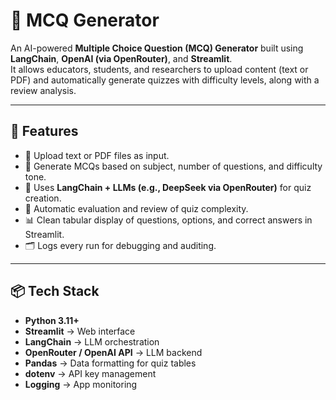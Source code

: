 # 📝 MCQ Generator  

An AI-powered **Multiple Choice Question (MCQ) Generator** built using **LangChain**, **OpenAI (via OpenRouter)**, and **Streamlit**.  
It allows educators, students, and researchers to upload content (text or PDF) and automatically generate quizzes with difficulty levels, along with a review analysis.  

---

## 🚀 Features  
- 📂 Upload text or PDF files as input.  
- 🤖 Generate MCQs based on subject, number of questions, and difficulty tone.  
- 🧠 Uses **LangChain + LLMs (e.g., DeepSeek via OpenRouter)** for quiz creation.  
- 📝 Automatic evaluation and review of quiz complexity.  
- 📊 Clean tabular display of questions, options, and correct answers in Streamlit.  
- 🗂 Logs every run for debugging and auditing.  

---

## 📦 Tech Stack  
- **Python 3.11+**  
- **Streamlit** → Web interface  
- **LangChain** → LLM orchestration  
- **OpenRouter / OpenAI API** → LLM backend  
- **Pandas** → Data formatting for quiz tables  
- **dotenv** → API key management  
- **Logging** → App monitoring  
